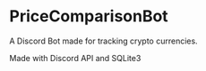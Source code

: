 # PriceComparisonBot


A Discord Bot made for tracking crypto currencies.

Made with Discord API and SQLite3
